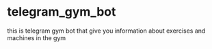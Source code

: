 # telegram_gym_bot
this is telegram gym bot that give you information about exercises and machines in the gym
